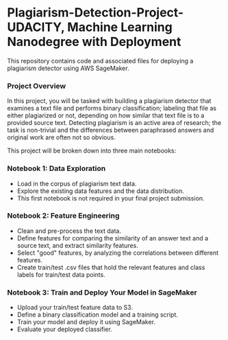 # Plagiarism-Detection-Project-UDACITY, Machine Learning Nanodegree with Deployment
This repository contains code and associated files for deploying a plagiarism detector using AWS SageMaker.

### Project Overview
In this project, you will be tasked with building a plagiarism detector that examines a text file and performs binary classification; labeling that file as either plagiarized or not, depending on how similar that text file is to a provided source text. Detecting plagiarism is an active area of research; the task is non-trivial and the differences between paraphrased answers and original work are often not so obvious.

This project will be broken down into three main notebooks:
### Notebook 1: Data Exploration
- Load in the corpus of plagiarism text data.
- Explore the existing data features and the data distribution.
- This first notebook is not required in your final project submission.
### Notebook 2: Feature Engineering
- Clean and pre-process the text data.
- Define features for comparing the similarity of an answer text and a source text, and extract similarity features.
- Select "good" features, by analyzing the correlations between different features.
- Create train/test .csv files that hold the relevant features and class labels for train/test data points.
### Notebook 3: Train and Deploy Your Model in SageMaker

- Upload your train/test feature data to S3.
- Define a binary classification model and a training script.
- Train your model and deploy it using SageMaker.
- Evaluate your deployed classifier.
